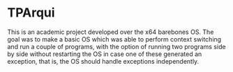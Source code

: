 # TPArqui
This is an academic project developed over the x64 barebones OS.
The goal was to make a basic OS which was able to perform context switching and run a couple of programs, 
with the option of running two programs side by side without restarting the OS in case one of these generated an exception, 
that is, the OS should handle exceptions independently.
